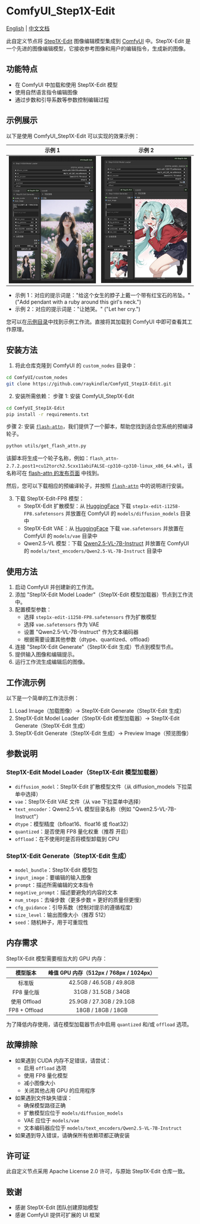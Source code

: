 # ComfyUI_Step1X-Edit

[English](README.md) | [中文文档](README_CN.md)

此自定义节点将 [Step1X-Edit](https://github.com/stepfun-ai/Step1X-Edit) 图像编辑模型集成到 [ComfyUI](https://github.com/comfyanonymous/ComfyUI) 中。Step1X-Edit 是一个先进的图像编辑模型，它接收参考图像和用户的编辑指令，生成新的图像。

## 功能特点

- 在 ComfyUI 中加载和使用 Step1X-Edit 模型
- 使用自然语言指令编辑图像
- 通过步数和引导系数等参数控制编辑过程

## 示例展示

以下是使用 ComfyUI_Step1X-Edit 可以实现的效果示例：

| 示例 1 | 示例 2 |
|:-----------:|:------------:|
| ![示例图像1](examples/0000.jpg) | ![示例图像2](examples/0001.jpg) |

- 示例 1：对应的提示词是："给这个女生的脖子上戴一个带有红宝石的吊坠。" ("Add pendant with a ruby around this girl's neck.")
- 示例 2：对应的提示词是："让她哭。" ("Let her cry.")

您可以在[示例目录](examples/step1x_edit_example.json)中找到示例工作流。直接将其加载到 ComfyUI 中即可查看其工作原理。

## 安装方法

1. 将此仓库克隆到 ComfyUI 的 `custom_nodes` 目录中：

```bash
cd ComfyUI/custom_nodes
git clone https://github.com/raykindle/ComfyUI_Step1X-Edit.git
```

2. 安装所需依赖：
步骤 1: 安装 ComfyUI_Step1X-Edit
```bash
cd ComfyUI_Step1X-Edit
pip install -r requirements.txt
```

步骤 2: 安装 [`flash-attn`](https://github.com/Dao-AILab/flash-attention)，我们提供了一个脚本，帮助您找到适合您系统的预编译轮子。

```bash
python utils/get_flash_attn.py
```

该脚本将生成一个轮子名称，例如：`flash_attn-2.7.2.post1+cu12torch2.5cxx11abiFALSE-cp310-cp310-linux_x86_64.whl`，该名称可在 [flash-attn 的发布页面](https://github.com/Dao-AILab/flash-attention/releases) 中找到。

然后，您可以下载相应的预编译轮子，并按照 [`flash-attn`](https://github.com/Dao-AILab/flash-attention) 中的说明进行安装。


3. 下载 Step1X-Edit-FP8 模型：
   - Step1X-Edit 扩散模型：从 [HuggingFace](https://huggingface.co/meimeilook/Step1X-Edit-FP8/tree/main) 下载 `step1x-edit-i1258-FP8.safetensors` 并放置在 ComfyUI 的 `models/diffusion_models` 目录中
   - Step1X-Edit VAE：从 [HuggingFace](https://huggingface.co/meimeilook/Step1X-Edit-FP8/tree/main) 下载 `vae.safetensors` 并放置在 ComfyUI 的 `models/vae` 目录中
   - Qwen2.5-VL 模型：下载 [Qwen2.5-VL-7B-Instruct](https://huggingface.co/Qwen/Qwen2.5-VL-7B-Instruct/tree/main) 并放置在 ComfyUI 的 `models/text_encoders/Qwen2.5-VL-7B-Instruct` 目录中

## 使用方法

1. 启动 ComfyUI 并创建新的工作流。
2. 添加 "Step1X-Edit Model Loader"（Step1X-Edit 模型加载器）节点到工作流中。
3. 配置模型参数：
   - 选择 `step1x-edit-i1258-FP8.safetensors` 作为扩散模型
   - 选择 `vae.safetensors` 作为 VAE
   - 设置 "Qwen2.5-VL-7B-Instruct" 作为文本编码器
   - 根据需要设置其他参数（dtype、quantized、offload）
4. 连接 "Step1X-Edit Generate"（Step1X-Edit 生成）节点到模型节点。
5. 提供输入图像和编辑提示。
6. 运行工作流生成编辑后的图像。

## 工作流示例

以下是一个简单的工作流示例：

1. Load Image（加载图像）→ Step1X-Edit Generate（Step1X-Edit 生成）
2. Step1X-Edit Model Loader（Step1X-Edit 模型加载器）→ Step1X-Edit Generate（Step1X-Edit 生成）
3. Step1X-Edit Generate（Step1X-Edit 生成）→ Preview Image（预览图像）

## 参数说明

### Step1X-Edit Model Loader（Step1X-Edit 模型加载器）

- `diffusion_model`：Step1X-Edit 扩散模型文件（从 diffusion_models 下拉菜单中选择）
- `vae`：Step1X-Edit VAE 文件（从 vae 下拉菜单中选择）
- `text_encoder`：Qwen2.5-VL 模型目录名称（例如 "Qwen2.5-VL-7B-Instruct"）
- `dtype`：模型精度（bfloat16、float16 或 float32）
- `quantized`：是否使用 FP8 量化权重（推荐 开启）
- `offload`：在不使用时是否将模型卸载到 CPU

### Step1X-Edit Generate（Step1X-Edit 生成）

- `model_bundle`：Step1X-Edit 模型包
- `input_image`：要编辑的输入图像
- `prompt`：描述所需编辑的文本指令
- `negative_prompt`：描述要避免的内容的文本
- `num_steps`：去噪步数（更多步数 = 更好的质量但更慢）
- `cfg_guidance`：引导系数（控制对提示的遵循程度）
- `size_level`：输出图像大小（推荐 512）
- `seed`：随机种子，用于可重现性

## 内存需求

Step1X-Edit 模型需要相当大的 GPU 内存：

| 模型版本 | 峰值 GPU 内存（512px / 768px / 1024px） |
|:-------------:|:----------------------------------------:|
| 标准版      | 42.5GB / 46.5GB / 49.8GB                |
| FP8 量化版 | 31GB / 31.5GB / 34GB                    |
| 使用 Offload  | 25.9GB / 27.3GB / 29.1GB                |
| FP8 + Offload | 18GB / 18GB / 18GB                      |

为了降低内存使用，请在模型加载器节点中启用 `quantized` 和/或 `offload` 选项。

## 故障排除

- 如果遇到 CUDA 内存不足错误，请尝试：
  - 启用 `offload` 选项
  - 使用 FP8 量化模型
  - 减小图像大小
  - 关闭其他占用 GPU 的应用程序
- 如果遇到文件缺失错误：
  - 确保模型路径正确
  - 扩散模型应位于 `models/diffusion_models`
  - VAE 应位于 `models/vae`
  - 文本编码器应位于 `models/text_encoders/Qwen2.5-VL-7B-Instruct`
- 如果遇到导入错误，请确保所有依赖项都正确安装

## 许可证

此自定义节点采用 Apache License 2.0 许可，与原始 Step1X-Edit 仓库一致。

## 致谢

- 感谢 Step1X-Edit 团队创建原始模型
- 感谢 ComfyUI 提供可扩展的 UI 框架